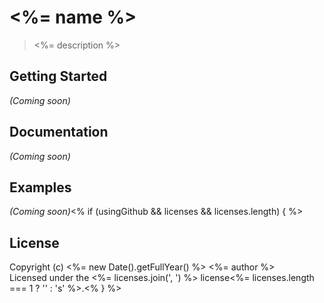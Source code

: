 # <%= name %>

> <%= description %>

## Getting Started

_(Coming soon)_

## Documentation

_(Coming soon)_

## Examples

_(Coming soon)_<% if (usingGithub && licenses && licenses.length) { %>

## License

Copyright (c) <%= new Date().getFullYear() %> <%= author %>   
Licensed under the <%= licenses.join(', ') %> license<%= licenses.length === 1 ? '' : 's' %>.<% } %>
